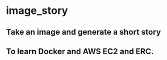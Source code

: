 # image_story

## Take an image and generate a short story

## To learn Docker and AWS EC2 and ERC.
